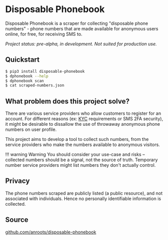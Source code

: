 # Disposable Phonebook

Disposable Phonebook is a scraper for collecting "disposable phone numbers" -
phone numbers that are made available for anonymous users online, for free, for receiving SMS to.

_Project status: pre-alpha, in development. Not suited for production use._

## Quickstart

``` bash
$ pip3 install disposable-phonebook
$ dphonebook --help
$ dphonebook scan
$ cat scraped-numbers.json
```

## What problem does this project solve?

There are various service providers who allow customers to register for an account.
For different reasons (ex: [KYC](https://en.wikipedia.org/wiki/Know_your_customer) requirements
or SMS 2FA security), it might be desirable to dissallow the use of throwaway anonymous phone numbers
on user profile.

This project aims to develop a tool to collect such numbers, from the service providers who make
the numbers available to anonymous visitors.

!!! warning Warning
     You should consider your use-case and risks – collected numbers should be a signal, not the source of truth. Temporary number service providers might list numbers they don't actually control.

## Privacy

The phone numbers scraped are publicly listed (a public resource), and not associated with individuals.
Hence no personally identifiable information is collected.

## Source

[github.com/anroots/disposable-phonebook](https://github.com/anroots/disposable-phonebook)
